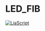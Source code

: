 # LED_FIB
[![LiaScript](https://raw.githubusercontent.com/LiaScript/LiaScript/master/badges/course.svg)](https://github.com/Amatetzu/LED_FIB/blob/main/README.md)

